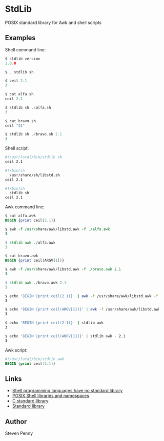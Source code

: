 StdLib
======
POSIX standard library for Awk and shell scripts

Examples
---------------------
Shell command line:

~~~c
$ stdlib version
1.0.0

$ . stdlib sh

$ ceil 2.1
3
~~~

~~~c
$ cat alfa.sh
ceil 2.1

$ stdlib sh ./alfa.sh
3

$ cat bravo.sh
ceil "$1"

$ stdlib sh ./bravo.sh 2.1
3
~~~

Shell script:

~~~sh
#!/usr/local/bin/stdlib sh
ceil 2.1
~~~

~~~sh
#!/bin/sh
. /usr/share/sh/libstd.sh
ceil 2.1
~~~

~~~sh
#!/bin/sh
. stdlib sh
ceil 2.1
~~~

Awk command line:

~~~pl
$ cat alfa.awk
BEGIN {print ceil(2.1)}

$ awk -f /usr/share/awk/libstd.awk -f ./alfa.awk
3

$ stdlib awk ./alfa.awk
3

$ cat bravo.awk
BEGIN {print ceil(ARGV[1])}

$ awk -f /usr/share/awk/libstd.awk -f ./bravo.awk 2.1
3

$ stdlib awk ./bravo.awk 2.1
3
~~~

~~~sh
$ echo 'BEGIN {print ceil(2.1)}' | awk -f /usr/share/awk/libstd.awk -f -
3

$ echo 'BEGIN {print ceil(ARGV[1])}' | awk -f /usr/share/awk/libstd.awk -f - 2.1
3

$ echo 'BEGIN {print ceil(2.1)}' | stdlib awk -
3

$ echo 'BEGIN {print ceil(ARGV[1])}' | stdlib awk - 2.1
3
~~~

Awk script:

~~~awk
#!/usr/local/bin/stdlib awk
BEGIN {print ceil(2.1)}
~~~

Links
-----
- [Shell programming languages have no standard library][xr]
- [POSIX Shell libraries and namespaces][wh]
- [C standard library][ya]
- [Standard library][zu]

Author
------------
Steven Penny

[wh]:http://hyperpolyglot.org/shell#libraries-namespaces
[xr]:http://unix.stackexchange.com/q/297792#297805
[ya]:http://wikipedia.org/wiki/C_standard_library
[zu]:http://wikipedia.org/wiki/Standard_library
